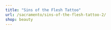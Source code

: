 ```yaml
---
title: "Sins of the Flesh Tattoo"
url: /sacramento/sins-of-the-flesh-tattoo-2/
shop: beauty
---
```

